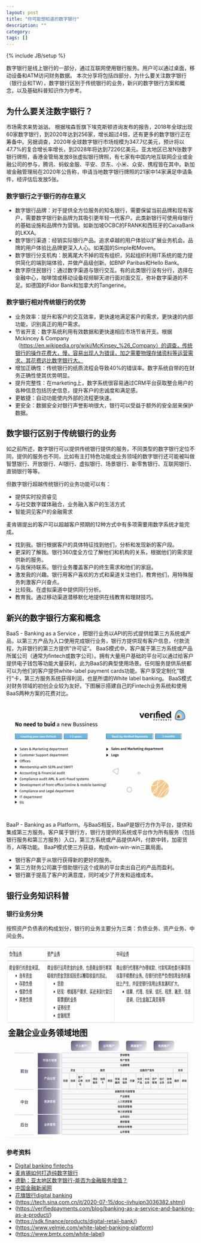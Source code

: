```yaml
---
layout: post
title: "你可能想知道的数字银行"
description: ""
category: 
tags: []
---
```

{% include JB/setup %}

数字银行是线上银行的一部分，通过互联网使用银行服务。用户可以通过桌面，移动设备和ATM访问财务数据。
本次分享将包括四部分，为什么要关注数字银行（银行业和TW），数字银行区别于传统银行的业务，新兴的数字银行方案和概念，以及基础科普知识作为参考。

## 为什么要关注数字银行？

市场需求来势汹汹。
根据埃森哲旗下埃克斯顿咨询发布的报告，2018年全球出现60家数字银行，到2020年达到256家，增长超过4倍，还有更多的数字银行正在筹备中。另据调查，2020年全球数字银行市场规模为347.7亿美元，预计将以47.7%的复合增长率增长，到2028年将达到7226亿美元。亚太地区已发N张数字银行牌照，香港金管局发放8张虚拟银行牌照，有七家有中国内地互联网企业或金融公司的参与，腾讯、蚂蚁金服、平安、京东、小米、众安、携程皆在其中。新加坡金融管理局在2020年公告称，申请当地数字银行牌照的21家中14家满足申请条件，经评估后发放5张。

### 数字银行之于银行的存在意义

- 数字银行品牌：对于提供全方位服务的知名银行，需要保留当前品牌和现有客户，需要数字银行新品牌为其吸引更年轻一代客户。此类新银行可使用母银行的基础设施和品牌作为营销。如新加坡OCBC的FRANK和西班牙的CaixaBank的LKXA。
- 数字银行渠道：经销实际银行产品。追求卓越的用户体验以扩展业务机会。品牌的用户体验比品牌更深入人心。如美国的Simple和Moven。
- 数字银行分支机构：脱离尾大不掉的现有组织，另起组织利用IT系统的能力提供简化的端到端体验，并做产品级创新。如BNP Paribas和Hello Bank。
- 数字原住民银行：通过数字渠道与银行交互。有的此类银行没有分行，选择在金融中心，咖啡馆或移动设备视频聊天进行面对面交互，弥补数字渠道的不足。如德国的Fidor Bank和加拿大的Tangerine。


### 数字银行相对传统银行的优势

- 业务效率：提升和客户的交互效率，更快速地满足客户的需求，更快速的内部功能，识别真正的用户需求。
- 节省开支：数字系统利用有效数据和更快速相应市场节省开支。根据Mckincey & Company（https://en.wikipedia.org/wiki/McKinsey_%26_Company）的调查，传统银行的操作花费大，慢，容易出现人为错误，加之需要物理存储资料等运营需求，其花费远比数字银行大。
- 增加正确性：传统银行的纸质流程会导致40%的错误率。数字系统自带的在财务正确性使其优势明显。
- 提升完整性：在marketing上，数字系统很容易通过CRM平台获取整合用户的各种信息包括历史信息，提升客户的忠诚度和满足感。
- 更敏捷：自动功能使内外部的流程更快速。
- 更安全：数据安全对银行声誉影响很大，银行可以受益于额外的安全层来保护数据。

## 数字银行区别于传统银行的业务
如之前所述，数字银行可以提供传统银行提供的服务，不同类型的数字银行定位不同，提供的服务也不同，比如有主打特色功能或业务领域的数字银行还可能被叫做智慧银行、开放银行、AI银行、虚拟银行、场景银行、新零售银行、互联网银行、直销银行等等。

但数字银行超越传统银行的业务功能可以有：
- 提供实时投资睿见
- 与社交数字媒体融合，业务融入客户的生活方式
- 智能洞见客户的金融需求

麦肯锡提出的客户可以超越客户预期的12种方式中有多项需要用数字系统才能完成。
- 找到我。银行根据客户的具体特征找到他们，分析和发现新的客户段。
- 更深的了解我。银行360度全方位了解他们和机构的关系，根据他们的需求提供新的服务。
- 与我保持联系。银行业务覆盖客户的终生需求和他们的家庭。
- 激发我的兴趣。银行用客户喜欢的方式和渠道关注他们，教育他们，用特殊服务刺激客户兴奋点。
- 比较我。在虚拟渠道中提供同行分析。
- 教育我。通过移动渠道潜移默化地提供在线教育和理财技巧。

## 新兴的数字银行方案和概念

BaaS - Banking as a Service ，把银行业务以API的形式提供给第三方系统或产品，以第三方产品为入口使用完成银行业务，银行方提供现有客户信息，付款流程，为非银行的第三方提供”许可证“。
BaaS模式中，客户属于第三方系统或产品所属公司（通常为fintech或数字公司）。拥有大量用户基础的平台可以通过给客户提供电子钱包等功能大量获利，此为BaaS的典型使用场景。任何服务提供系统都可以为他们的客户提供white-label payment cards功能。客户享受定制化”银行“卡，第三方服务系统获得利润，也是所谓的White label banking。
BaaS模式对财务领域的初创企业较为友好。下图展示搭建自己的Fintech业务系统和使用BaaS两种方案的花费对比。

<div style="text-align:center"><img src ="/assets/images/Banking-as-a-service-vs-own-product.png" style="height:300px;" /></div>

BaaP - Banking as a Platform。与BaaS相反，BaaP是银行方作为平台，提供和集成第三方服务。客户属于银行方，银行方提供的系统或平台作为所有服务（包括银行服务和第三方服务）入口，第三方系统或产品提供API，付款中转，加密货币，AI等功能。
BaaP模式使三方获益，构成win-win-win三赢局面。
- 银行客户赢于从银行获得新的更好的服务。
- 第三方财务公司赢于借助银行这个成熟的平台卖出自己的产品而盈利。
- 银行赢于提高了客户的满意度，同时减少了开发和运维成本。

## 银行业务知识科普
### 银行业务分类
按照资产负债表的构成划分，银行的业务主要分为三类：负债业务、资产业务、中间业务。
<div style="text-align:center"><img src ="/assets/images/银行业务分类.png" style="height:213px;" /></div>

<div style="text-align:center"><img src ="/assets/images/金融企业业务领域地图.png" style="height:300px;" /></div>

### 参考资料
- [Digital banking fintechs](https://www.smartstream-stp.com/zh-hans/industries/digital-banking-fintechs/)
- [麦肯锡如何打造纯数字银行](https://www.mckinsey.com.cn/%E5%A6%82%E4%BD%95%E6%89%93%E9%80%A0%E4%B8%80%E5%AE%B6%E7%BA%AF%E6%95%B0%E5%AD%97%E9%93%B6%E8%A1%8C%EF%BC%9F/)
- [德勤：亚太地区数字银行-能否为金融服务增值？](https://www2.deloitte.com/cn/zh/pages/financial-services/articles/digital-banks-in-asia-pacific.html)
- [中国金融新闻网](https://www.financialnews.com.cn/gc/gz/202202/t20220228_240397.html)
- [花旗银行digital banking](https://www.privatebank.citibank.com/sc/why-us/digital-banking)
- (https://tech.sina.com.cn/it/2020-07-15/doc-iivhuipn3036382.shtml)
- (https://verifiedpayments.com/blog/banking-as-a-service-and-banking-as-a-product/)
- (https://sdk.finance/products/digital-retail-bank/)
- (https://www.velmie.com/white-label-banking-platform)
- (https://www.bmtx.com/white-label)

